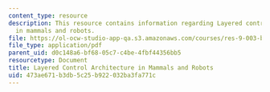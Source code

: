 ```yaml
---
content_type: resource
description: This resource contains information regarding Layered control architecture
  in mammals and robots.
file: https://ol-ocw-studio-app-qa.s3.amazonaws.com/courses/res-9-003-brains-minds-and-machines-summer-course-summer-2015/473ae671b3db5c25b922032ba3fa771c_MITRES_9_003SUM15_Lec8-3.pdf
file_type: application/pdf
parent_uid: d0c148a6-bf68-05c7-c4be-4fbf44356bb5
resourcetype: Document
title: Layered Control Architecture in Mammals and Robots
uid: 473ae671-b3db-5c25-b922-032ba3fa771c
---
```


